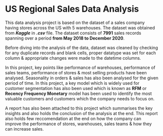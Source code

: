 # US Regional Sales Data Analysis
This data analysis project is based on the dataset of a sales company having stores across the US with 5 warehouses. The dataset was obtained from ***Kaggle*** in ***.csv*** file. The dataset consists of **7991** sales records spanning over a period **from May 2018 to December 2020**. 

Before diving into the analysis of the data, dataset was cleaned by checking for any duplicate records and blank cells, proper datatype was set for each column & appropriate changes were made to the datetime columns.

In this project, key points like performance of warehouses, performance of sales teams, performance of stores & most selling products have been analysed. Seasonality in orders & sales has also been analysed for the given period of time. In this project, a key model which is widely used for customer segmentation has also been used which is known as **RFM** or **Recency Frequency Monetary** model has been used to identify the most valuable customers and customers which the company needs to focus on.

A report has also been attached to this project which summarises the key insights and also holds the conclusion of the analysis at the end. This report also holds few reccomendation at the end on how the company can improve the performance of stores, warehouses, sales teams & how they can increase sales.
